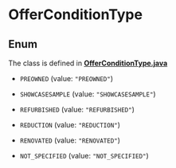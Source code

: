 

# OfferConditionType

## Enum

The class is defined in **[OfferConditionType.java](../../src/main/java/org/openapitools/model/OfferConditionType.java)**


* `PREOWNED` (value: `"PREOWNED"`)

* `SHOWCASESAMPLE` (value: `"SHOWCASESAMPLE"`)

* `REFURBISHED` (value: `"REFURBISHED"`)

* `REDUCTION` (value: `"REDUCTION"`)

* `RENOVATED` (value: `"RENOVATED"`)

* `NOT_SPECIFIED` (value: `"NOT_SPECIFIED"`)



